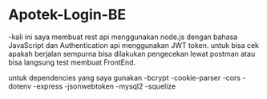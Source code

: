 # Apotek-Login-BE

-kali ini saya membuat rest api menggunakan node.js dengan bahasa JavaScript dan Authentication api menggunakan JWT token.
untuk bisa cek apakah berjalan sempurna bisa dilakukan pengecekan lewat postman atau bisa langsung test membuat FrontEnd.

untuk dependencies yang saya gunakan
-bcrypt
-cookie-parser
-cors
-dotenv
-express
-jsonwebtoken
-mysql2 
-squelize
